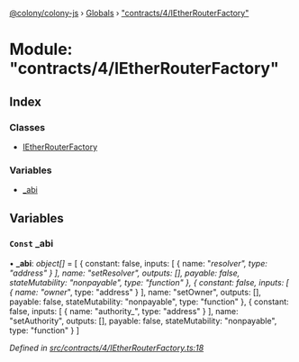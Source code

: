 [@colony/colony-js](../README.md) › [Globals](../globals.md) › ["contracts/4/IEtherRouterFactory"](_contracts_4_ietherrouterfactory_.md)

# Module: "contracts/4/IEtherRouterFactory"

## Index

### Classes

* [IEtherRouterFactory](../classes/_contracts_4_ietherrouterfactory_.ietherrouterfactory.md)

### Variables

* [_abi](_contracts_4_ietherrouterfactory_.md#const-_abi)

## Variables

### `Const` _abi

• **_abi**: *object[]* = [
  {
    constant: false,
    inputs: [
      {
        name: "_resolver",
        type: "address"
      }
    ],
    name: "setResolver",
    outputs: [],
    payable: false,
    stateMutability: "nonpayable",
    type: "function"
  },
  {
    constant: false,
    inputs: [
      {
        name: "owner_",
        type: "address"
      }
    ],
    name: "setOwner",
    outputs: [],
    payable: false,
    stateMutability: "nonpayable",
    type: "function"
  },
  {
    constant: false,
    inputs: [
      {
        name: "authority_",
        type: "address"
      }
    ],
    name: "setAuthority",
    outputs: [],
    payable: false,
    stateMutability: "nonpayable",
    type: "function"
  }
]

*Defined in [src/contracts/4/IEtherRouterFactory.ts:18](https://github.com/JoinColony/colonyJS/blob/60b53ae/src/contracts/4/IEtherRouterFactory.ts#L18)*
